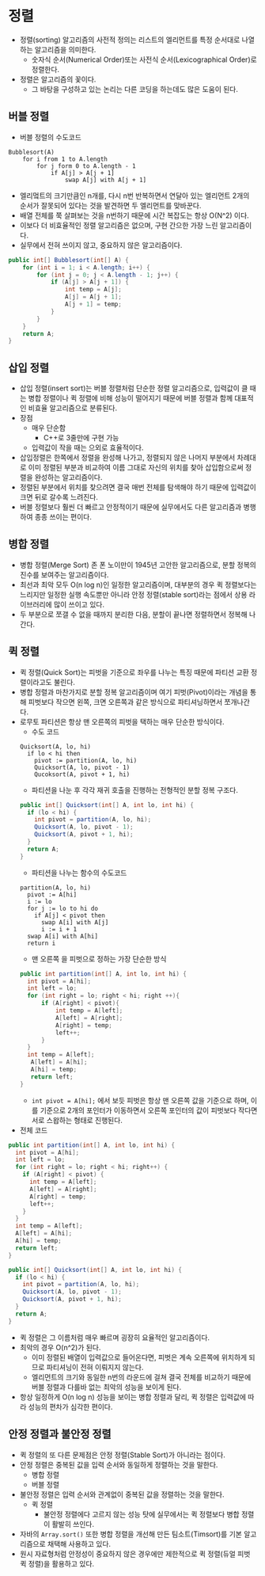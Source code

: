 # 정렬

- 정렬(sorting) 알고리즘의 사전적 정의는 리스트의 엘리먼트를 특정 순서대로 나열하는 알고리즘을 의미한다.
    - 숫자식 순서(Numerical Order)또는 사전식 순서(Lexicographical Order)로 정렬한다.
- 정렬은 알고리즘의 꽃이다.
    - 그 바탕을 구성하고 있는 논리는 다른 코딩을 하는데도 많은 도움이 된다.

## 버블 정렬

- 버블 정렬의 수도코드

```
Bubblesort(A)
    for i from 1 to A.length
        for j form 0 to A.length - 1
            if A[j] > A[j + 1]
                swap A[j] with A[j + 1]
```

- 엘리멐트의 크기만큼인 n개를, 다시 n번 반복하면서 연달아 있는 엘리먼트 2개의 순서가 잘못되어 있다는 것을 발견하면 두 엘리먼트를 맞바꾼다.
- 배열 전체를 쭉 살펴보는 것을 n번하기 때문에 시간 복잡도는 항상 O(N^2) 이다.
- 이보다 더 비효율적인 정렬 알고리즘은 없으며, 구현 간으한 가장 느린 알고리즘이다.
- 실무에서 전혀 쓰이지 않고, 중요하지 않은 알고리즘이다.

```java
public int[] Bubblesort(int[] A) {
	for (int i = 1; i < A.length; i++) {
		for (int j = 0; j < A.length - 1; j++) {
			if (A[j] > A[j + 1]) {
				int temp = A[j];
				A[j] = A[j + 1];
				A[j + 1] = temp;
			}
		}
	}
	return A;
}
```

## 삽입 정렬
- 삽입 정렬(insert sort)는 버블 정렬처럼 단순한 정렬 알고리즘으로, 입력값이 클 때는 병합 정렬이나 퀵 정렬에 비해 성능이 떨어지기 때문에 버블 정렬과 함께 대표적인 비효율 알고리즘으로 분류된다.
- 장점
  - 매우 단순함
    - C++로 3줄만에 구현 가능
  - 입력값이 작을 때는 으외로 효율적이다.
- 삽입정렬은 한쪽에서 정렬을 완성해 나가고, 정렬되지 않은 나머지 부분에서 차례대로 이미 정렬된 부분과 비교하여 이름 그대로 자신의 위치를 찾아 삽입함으로써 정렬을 완성하는 알고리즘이다.
- 정렬된 부분에서 위치를 찾으려면 결국 매번 전체를 탐색해야 하기 때문에 입력값이 크면 뒤로 갈수록 느려진다.
- 버블 정렬보다 훨씬 더 빠르고 안정적이기 때문에 실무에서도 다른 알고리즘과 병행하여 종종 쓰이는 편이다.
## 병합 정렬
- 병합 정렬(Merge Sort) 존 폰 노이만이 1945년 고안한 알고리즘으로, 분할 정복의 진수를 보여주는 알고리즘이다.
- 최선과 최악 모두 O(n log n)인 일정한 알고리즘이며, 대부분의 경우 퀵 정렬보다는 느리지만 일정한 실행 속도뿐만 아니라 안정 정렬(stable sort)라는 점에서 상용 라이브러리에 많이 쓰이고 있다.
- 두 부분으로 쪼갤 수 없을 때까지 분리한 다음, 분할이 끝나면 정렬하면서 정복해 나간다.
## 퀵 정렬
- 퀵 정렬(Quick Sort)는 피벗을 기준으로 좌우를 나누는 특징 때문에 파티션 교환 정렬이라고도 불린다.
- 병합 정렬과 마찬가지로 분할 정복 알고리즘이며 여기 피벗(Pivot)이라는 개념을 통해 피벗보다 작으면 왼쪽, 크면 오른쪽과 같은 방식으로 파티셔닝하면서 쪼개나간다.
- 로무토 파티션은 항상 맨 오른쪽의 피벗을 택하는 매우 단순한 방식이다.
  - 수도 코드
  ```
  Quicksort(A, lo, hi)
    if lo < hi then
      pivot := partition(A, lo, hi)
      Quicksort(A, lo, pivot - 1)
      Qucoksort(A, pivot + 1, hi)
  ```
  - 파티션을 나눈 후 각각 재귀 호출을 진행하는 전형적인 분할 정복 구조다.
  ```java
  public int[] Quicksort(int[] A, int lo, int hi) {
    if (lo < hi) {
      int pivot = partition(A, lo, hi);
      Quicksort(A, lo, pivot - 1);
      Quicksort(A, pivot + 1, hi);
    }
    return A;
  }
  ```
  - 파티션을 나누는 함수의 수도코드
  ```
  partition(A, lo, hi)
    pivot := A[hi]
    i := lo
    for j := lo to hi do
      if A[j] < pivot then
        swap A[i] with A[j]
        i := i + 1
    swap A[i] with A[hi]
    return i
  ```
  - 맨 오른쪽 을 피벗으로 정하는 가장 단순한 방식
  ```java
  public int partition(int[] A, int lo, int hi) {
    int pivot = A[hi];
    int left = lo;
    for (int right = lo; right < hi; right ++){
        if (A[right] < pivot){
            int temp = A[left];
			A[left] = A[right];
            A[right] = temp;
            left++;
        }               
    }
    int temp = A[left];
     A[left] = A[hi];
     A[hi] = temp;
     return left;
  }
  ```
  - `int pivot = A[hi];` 에서 보듯 피벗은 항상 맨 오른쪽 값을 기준으로 하며, 이를 기준으로 2개의 포인터가 이동하면서 오른쪽 포인터의 값이 피벗보다 작다면 서로 스왑하는 형태로 진행된다.
- 전체 코드
```java
public int partition(int[] A, int lo, int hi) {
  int pivot = A[hi];
  int left = lo;
  for (int right = lo; right < hi; right++) {
    if (A[right] < pivot) {
      int temp = A[left];
      A[left] = A[right];
      A[right] = temp;
      left++;
    }
  }
  int temp = A[left];
  A[left] = A[hi];
  A[hi] = temp;
  return left;
}

public int[] Quicksort(int[] A, int lo, int hi) {
  if (lo < hi) {
    int pivot = partition(A, lo, hi);
    Quicksort(A, lo, pivot - 1);
    Quicksort(A, pivot + 1, hi);
  }
  return A;
}
```
- 퀵 정렬은 그 이름처럼 매우 빠르며 굉장히 요율적인 알고리즘이다.
- 최악의 경우 O(n^2)가 된다.
  - 이미 정렬된 배열이 입력값으로 들어온다면, 피벗은 계속 오른쪽에 위치하게 되므로 파티셔닝이 전혀 이뤄지지 않는다.
  - 엘리먼트의 크기와 동일한 n번의 라운드에 걸쳐 결국 전체를 비교하기 때문에 버블 정렬과 다를바 없는 최악의 성능을 보이게 된다.
- 항상 일정하게 O(n log n) 성능을 보이는 병합 정렬과 달리, 퀵 정렬은 입력값에 따라 성능의 편차가 심각한 편이다.
## 안정 정렬과 불안정 정렬
- 퀵 정렬의 또 다른 문제점은 안정 정렬(Stable Sort)가 아니라는 점이다.
- 안정 정렬은 중복된 값을 입력 순서와 동일하게 정렬하는 것을 말한다.
  - 병합 정렬
  - 버블 정렬
- 불안정 정렬은 입력 순서와 관계없이 중복된 값을 정렬하는 것을 말한다.
  - 퀵 정렬
    - 불안정 정렬에다 고르지 않는 성능 탓에 실무에서는 퀵 정렬보다 병합 정렬이 활발히 쓰인다.
- 자바의 `Array.sort()` 또한 병합 정렬을 개선해 만든 팀소트(Timsort)를 기본 알고리즘으로 채택해 사용하고 있다.
- 원시 자료형처럼 안정성이 중요하지 않은 경우에만 제한적으로 퀵 정렬(듀얼 피벗 퀵 정렬)을 활용하고 있다.